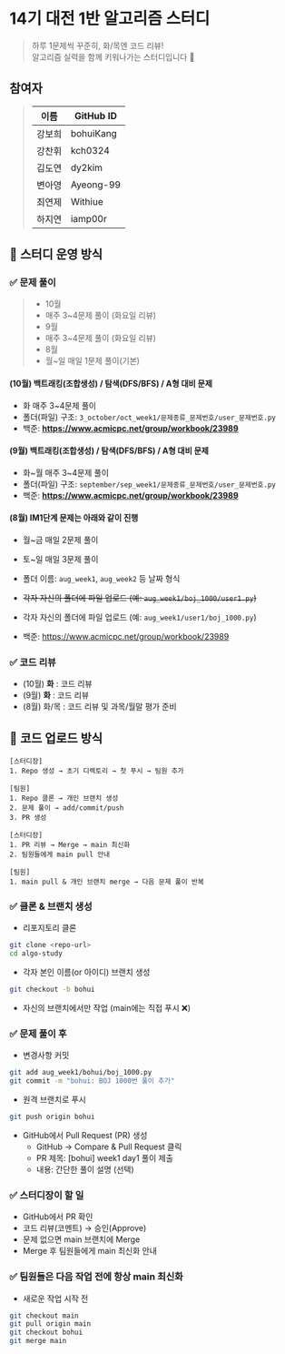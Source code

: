 # 14기 대전 1반 알고리즘 스터디

> 하루 1문제씩 꾸준히, 화/목엔 코드 리뷰!  
> 알고리즘 실력을 함께 키워나가는 스터디입니다 💪

## 참여자

> | 이름 | GitHub ID   |
> | --- |-------------|
> | 강보희 | bohuiKang   |
> | 강찬휘 | kch0324     |
> | 김도연 | dy2kim      |
> | 변아영 | Ayeong-99   |
> | 최연제 | Withiue     |
> | 하지연 | iamp00r     |


## 📅 스터디 운영 방식

### ✅ 문제 풀이
>- 10월
>  - 매주 3~4문제 풀이 (화요일 리뷰)
>- 9월
>  - 매주 3~4문제 풀이 (화요일 리뷰)
>- 8월
>  - 월~일 매일 1문제 풀이(기본)

#### (10월) 백트래킹(조합생성) / 탐색(DFS/BFS) / A형 대비 문제
- 화 매주 3~4문제 풀이
- 폴더(파일) 구조: `3_october/oct_week1/문제종류_문제번호/user_문제번호.py`
- 백준: **https://www.acmicpc.net/group/workbook/23989**
  
#### (9월) 백트래킹(조합생성) / 탐색(DFS/BFS) / A형 대비 문제
- 화~월 매주 3~4문제 풀이
- 폴더(파일) 구조: `september/sep_week1/문제종류_문제번호/user_문제번호.py`
- 백준: **https://www.acmicpc.net/group/workbook/23989**

#### (8월) IM1단계 문제는 아래와 같이 진행
- 월~금 매일 2문제 풀이
- 토~일 매일 3문제 풀이

- 폴더 이름: `aug_week1`, `aug_week2` 등 날짜 형식
- ~~각자 자신의 폴더에 파일 업로드 (예: `aug_week1/boj_1000/user1.py`)~~
- 각자 자신의 폴더에 파일 업로드 (예: `aug_week1/user1/boj_1000.py`)
- 백준: https://www.acmicpc.net/group/workbook/23989

### ✅ 코드 리뷰
- (10월) **화** : 코드 리뷰
- (9월) **화** : 코드 리뷰
- (8월) 화/목 : 코드 리뷰 및 과목/월말 평가 준비

## 💾 코드 업로드 방식

```
[스터디장]
1. Repo 생성 → 초기 디렉토리 → 첫 푸시 → 팀원 추가

[팀원]
1. Repo 클론 → 개인 브랜치 생성
2. 문제 풀이 → add/commit/push
3. PR 생성

[스터디장]
1. PR 리뷰 → Merge → main 최신화
2. 팀원들에게 main pull 안내

[팀원]
1. main pull & 개인 브랜치 merge → 다음 문제 풀이 반복
```

### ✅ 클론 & 브랜치 생성
- 리포지토리 클론
```bash
git clone <repo-url>
cd algo-study
```
- 각자 본인 이름(or 아이디) 브랜치 생성
```bash
git checkout -b bohui
```
- 자신의 브랜치에서만 작업 (main에는 직접 푸시 ❌)

### ✅ 문제 풀이 후
- 변경사항 커밋
```bash
git add aug_week1/bohui/boj_1000.py
git commit -m "bohui: BOJ 1000번 풀이 추가"
```
- 원격 브랜치로 푸시
```bash
git push origin bohui
```
- GitHub에서 Pull Request (PR) 생성
  - GitHub → Compare & Pull Request 클릭
  - PR 제목: [bohui] week1 day1 풀이 제출
  - 내용: 간단한 풀이 설명 (선택)

### ✅ 스터디장이 할 일
- GitHub에서 PR 확인
- 코드 리뷰(코멘트) → 승인(Approve)
- 문제 없으면 main 브랜치에 Merge
- Merge 후 팀원들에게 main 최신화 안내

### ✅ 팀원들은 다음 작업 전에 항상 main 최신화
- 새로운 작업 시작 전
```bash
git checkout main
git pull origin main
git checkout bohui
git merge main
```
